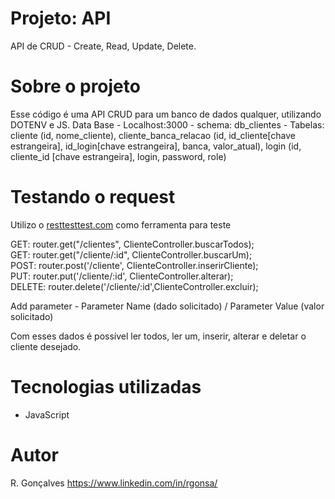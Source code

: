 # Projeto: API

API de CRUD - Create, Read, Update, Delete.

# Sobre o projeto

Esse código é uma API CRUD para um banco de dados qualquer, utilizando DOTENV e JS.
Data Base - Localhost:3000 - schema: db_clientes - Tabelas: cliente (id, nome_cliente), cliente_banca_relacao (id, id_cliente[chave estrangeira], id_login[chave estrangeira], banca, valor_atual), login (id, cliente_id [chave estrangeira], login, password, role)

# Testando o request

Utilizo o [resttesttest.com](https://resttesttest.com/ "request test") como ferramenta para teste

GET: router.get("/clientes", ClienteController.buscarTodos);</br>
GET: router.get("/cliente/:id", ClienteController.buscarUm);</br>
POST: router.post('/cliente', ClienteController.inserirCliente);</br>
PUT: router.put('/cliente/:id', ClienteController.alterar);</br>
DELETE: router.delete('/cliente/:id',ClienteController.excluir);

Add parameter - Parameter Name (dado solicitado) / Parameter Value (valor solicitado)

Com esses dados é possível ler todos, ler um, inserir, alterar e deletar o cliente desejado.

# Tecnologias utilizadas

- JavaScript

# Autor

R. Gonçalves
https://www.linkedin.com/in/rgonsa/
